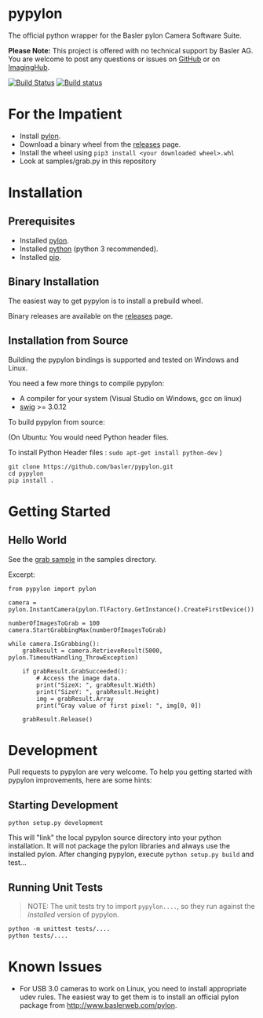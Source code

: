 # pypylon
The official python wrapper for the Basler pylon Camera Software Suite.

**Please Note:**
This project is offered with no technical support by Basler AG.
You are welcome to post any questions or issues on [GitHub](https://github.com/basler/pypylon) or on [ImagingHub](https://www.imaginghub.com).

[![Build Status](https://travis-ci.org/basler/pypylon.svg?branch=master)](https://travis-ci.org/basler/pypylon)
[![Build status](https://ci.appveyor.com/api/projects/status/45j4tydwdr0fv05p/branch/master?svg=true)](https://ci.appveyor.com/project/basler-oss/pypylon/branch/master)

# For the Impatient
 * Install [pylon](https://www.baslerweb.com/pylon).
 * Download a binary wheel from the [releases](https://github.com/Basler/pypylon/releases) page.
 * Install the wheel using ```pip3 install <your downloaded wheel>.whl```
 * Look at samples/grab.py in this repository

# Installation
## Prerequisites
 * Installed [pylon](https://www.baslerweb.com/pylon).
 * Installed [python](https://www.python.org/) (python 3 recommended).
 * Installed [pip](https://pip.pypa.io/en/stable/).

## Binary Installation
The easiest way to get pypylon is to install a prebuild wheel.

Binary releases are available on the [releases](https://github.com/Basler/pypylon/releases) page.

## Installation from Source
Building the pypylon bindings is supported and tested on Windows and Linux.

You need a few more things to compile pypylon:
 * A compiler for your system (Visual Studio on Windows, gcc on linux)
 * [swig](http://www.swig.org) >= 3.0.12

To build pypylon from source:

(On Ubuntu: You would need Python header files. 

To install Python Header files : ```sudo apt-get install python-dev``` )

```
git clone https://github.com/basler/pypylon.git
cd pypylon
pip install .
```

# Getting Started
## Hello World
See the [grab sample](https://github.com/Basler/pypylon/samples/grab.py) in the samples directory.

Excerpt:

```
from pypylon import pylon

camera = pylon.InstantCamera(pylon.TlFactory.GetInstance().CreateFirstDevice())

numberOfImagesToGrab = 100
camera.StartGrabbingMax(numberOfImagesToGrab)

while camera.IsGrabbing():
    grabResult = camera.RetrieveResult(5000, pylon.TimeoutHandling_ThrowException)

    if grabResult.GrabSucceeded():
        # Access the image data.
        print("SizeX: ", grabResult.Width)
        print("SizeY: ", grabResult.Height)
        img = grabResult.Array
        print("Gray value of first pixel: ", img[0, 0])
    
    grabResult.Release()
```

# Development

Pull requests to pypylon are very welcome. To help you getting started with pypylon improvements, here are some hints:

## Starting Development
```
python setup.py development
```
This will "link" the local pypylon source directory into your python installation. It will not package the pylon libraries and always use the installed pylon.
After changing pypylon, execute `python setup.py build` and test...

## Running Unit Tests
> NOTE: The unit tests try to import `pypylon....`, so they run against the *installed* version of pypylon.
``` 
python -m unittest tests/....
python tests/....
```
# Known Issues
 * For USB 3.0 cameras to work on Linux, you need to install appropriate udev rules. 
   The easiest way to get them is to install an official pylon package from http://www.baslerweb.com/pylon.

